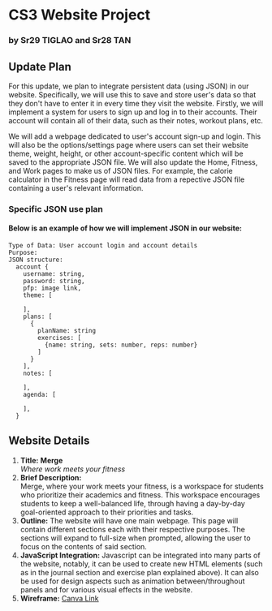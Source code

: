 # CS3 Website Project
### by Sr29 TIGLAO and Sr28 TAN

## Update Plan

  For this update, we plan to integrate persistent data (using JSON) in our website. Specifically, we will use this to save and store user's data so that they don't have to enter it in every time they visit the website. Firstly, we will implement a system for users to sign up and log in to their accounts. Their account will contain all of their data, such as their notes, workout plans, etc.

  We will add a webpage dedicated to user's account sign-up and login. This will also be the options/settings page where users can set their website theme, weight, height, or other account-specific content which will be saved to the appropriate JSON file. We will also update the Home, Fitness, and Work pages to make us of JSON files. For example, the calorie calculator in the Fitness page will read data from a repective JSON file containing a user's relevant information.

  ### Specific JSON use plan
  #### Below is an example of how we will implement JSON in our website:
  ```
  Type of Data: User account login and account details
  Purpose:
  JSON structure:
    account {
      username: string,
      password: string,
      pfp: image link,
      theme: [

      ],
      plans: [
        {
          planName: string
          exercises: [
            {name: string, sets: number, reps: number}
          ]
        }
      ],
      notes: [

      ],
      agenda: [

      ],
    }
  ```

## Website Details
  1. **Title:** **Merge** <br>
    *Where work meets your fitness*
  2. **Brief Description:** <br>
    Merge, where your work meets your fitness, is a workspace for students who prioritize their academics and fitness. This workspace encourages students to keep a well-balanced life, through having a day-by-day goal-oriented approach to their priorities and tasks.
  3. **Outline:** The website will have one main webpage. This page will contain different sections each with their respective purposes. The sections will expand to full-size when prompted, allowing the user to focus on the contents of said section.<br>
  4. **JavaScript Integration:** Javascript can be integrated into many parts of the website, notably, it can be used to create new HTML elements (such as in the journal section and exercise plan explained above). It can also be used for design aspects such as animation between/throughout panels and for various visual effects in the website.<br>
  5. **Wireframe:** [Canva Link](https://www.canva.com/design/DAGVnRy9Nv4/ClX_k2_jI99MWqn3G5-Fng/edit?utm_content=DAGVnRy9Nv4&utm_campaign=designshare&utm_medium=link2&utm_source=sharebutton) <br> 
